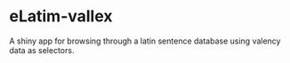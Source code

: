 # eLatim-vallex
A shiny app for browsing through a latin sentence database using valency data as selectors.
